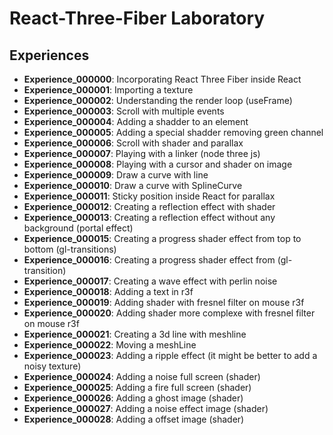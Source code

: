 # React-Three-Fiber Laboratory

## Experiences

* **Experience_000000**: Incorporating React Three Fiber inside React
* **Experience_000001**: Importing a texture
* **Experience_000002**: Understanding the render loop (useFrame)
* **Experience_000003**: Scroll with multiple events
* **Experience_000004**: Adding a shadder to an element
* **Experience_000005**: Adding a special shadder removing green channel
* **Experience_000006**: Scroll with shader and parallax
* **Experience_000007**: Playing with a linker (node three js)
* **Experience_000008**: Playing with a cursor and shader on image
* **Experience_000009**: Draw a curve with line
* **Experience_000010**: Draw a curve with SplineCurve
* **Experience_000011**: Sticky position inside React for parallax
* **Experience_000012**: Creating a reflection effect with shader
* **Experience_000013**: Creating a reflection effect without any background (portal effect)
* **Experience_000015**: Creating a progress shader effect from top to bottom (gl-transitions)
* **Experience_000016**: Creating a progress shader effect from (gl-transition)
* **Experience_000017**: Creating a wave effect with perlin noise
* **Experience_000018**: Adding a text in r3f
* **Experience_000019**: Adding shader with fresnel filter on mouse r3f
* **Experience_000020**: Adding shader more complexe with fresnel filter on mouse r3f
* **Experience_000021**: Creating a 3d line with meshline
* **Experience_000022**: Moving a meshLine
* **Experience_000023**: Adding a ripple effect (it might be better to add a noisy texture)
* **Experience_000024**: Adding a noise full screen (shader)
* **Experience_000025**: Adding a fire full screen (shader)
* **Experience_000026**: Adding a ghost image (shader)
* **Experience_000027**: Adding a noise effect image (shader)
* **Experience_000028**: Adding a offset image (shader)

